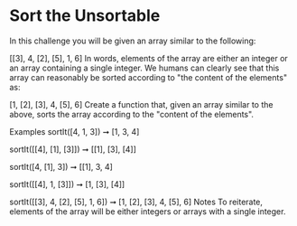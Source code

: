 # Sort the Unsortable

In this challenge you will be given an array similar to the following:

[[3], 4, [2], [5], 1, 6]
In words, elements of the array are either an integer or an array containing a single integer. We humans can clearly see that this array can reasonably be sorted according to "the content of the elements" as:

[1, [2], [3], 4, [5], 6]
Create a function that, given an array similar to the above, sorts the array according to the "content of the elements".

Examples
sortIt([4, 1, 3]) ➞ [1, 3, 4]

sortIt([[4], [1], [3]]) ➞ [[1], [3], [4]]

sortIt([4, [1], 3]) ➞ [[1], 3, 4]

sortIt([[4], 1, [3]]) ➞ [1, [3], [4]]

sortIt([[3], 4, [2], [5], 1, 6]) ➞ [1, [2], [3], 4, [5], 6]
Notes
To reiterate, elements of the array will be either integers or arrays with a single integer.

